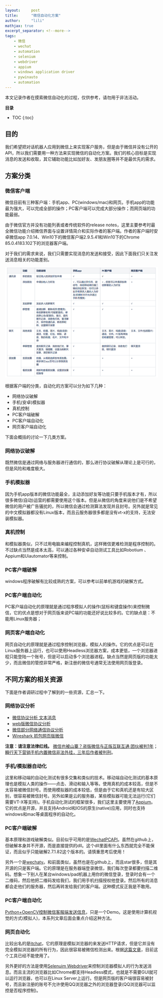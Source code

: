 ```yaml
---
layout:     post
title:      "微信自动化方案" 
author:     "lili" 
mathjax: true
excerpt_separator: <!--more-->
tags:
    - 微信
    - wechat
    - automation
    - selenium
    - webdriver
    - appium
    - windows application driver
    - pywinauto
    - automation
---
```


本文记录作者在摸索微信自动化的过程，仅供参考，请勿用于非法活动。

<!--more-->

**目录**
* TOC
{:toc}
 
## 目的

我们希望把对话机器人应用到微信上来实现客户服务，但是由于微信并没有公开的API，所以我们需要用一种方法来实现微信的自动化方案。我们的核心目标是实现消息的发送和收取，其它辅助功能比如加好友、发朋友圈等并不是最优先的需求。

## 方案分类

### 微信客户端

微信目前有三种客户端：手机app、PC(windows/mac)和网页。手机app的功能最为强大，可以完成全部的操作；PC客户端可以完成大部分操作；而网页端的功能最弱。

由于微信官方并没有功能列表或者传统软件的release notes，这里主要参考时最全微信功能介绍微信界面与设置详情简介和实际作者的客户端。作者的客户端时安卓微信app 7.0.14、Win10下的微信客户端2.9.5.41和Win10下的Chrome 85.0.4183.102下的浏览器客户端。

对于我们的需求来说，我们只需要实现消息的发送和接受，因此下面我们只关注发送消息相关的功能差别。

<a name='img1'>![](/img/wechat/1.png)</a>


根据客户端的分类，自动化的方案可以分为如下几种：

* 网络协议破解
* 手机(安卓)模拟器
* 真机控制
* PC客户端破解
* PC客户端自动化
* 网页客户端自动化 


下面会概括的讨论一下几类方案。

### 网络协议破解

既然微信是通过网络与服务器进行通信的，那么进行协议破解从理论上是可行的，但是风险和难度极大。

### 手机模拟器

因为手机app版本的微信功能最全，主动添加好友等功能只要手机版本才有，所以很多微信(自动)运营的都需要使用这个版本。但是从微信的角度来说他们是不希望微信的用户被广告骚扰的，所以微信会通过检测算法发现并且封号。另外就是常见的中文模拟器都没有Linux版本，而且云服务器很多都是没有vt-x的支持，无法安装模拟器。

### 真机控制

和模拟器类似，只不过用电脑来编程控制真机，这样微信更难检测是程序控制的。不过缺点当然是成本太高，可以通过各种安卓自动测试工具比如Robotium 、Appium和Uiautomator等来控制。

### PC客户端破解
windows程序破解有比较成熟的方案，可以参考以前单机游戏的破解方式。

### PC客户端自动化

PC客户端自动化的原理就是通过程序模拟人的操作(鼠标和键盘操作)来控制微信，它的优点是想对于网页版来说PC端的功能还好说比较多的。它的缺点是：不能用Linux服务器；

### 网页客户端自动化

网页自动化的原理就是通过程序控制浏览器，模拟人的操作。它的优点是可以在Linux服务器上运行，也可以使用Headless浏览器方案，成本更低，一个浏览器进程只能登陆一个账号，但是可以启动多个浏览器进程。缺点当然是网页版的功能太少，而且微信的管控非常严格，新注册的微信号通常无法使用网页版登录。

## 不同方案的相关资源

下面是作者调研过程中了解到的一些资源，汇总一下。

### 网络协议分析

* [微信协议分析 文本消息](https://www.zhongjianghua.com/att1tude/48745-2020-03.html)
* [web版微信协议分析](https://blog.csdn.net/m0_37937502/article/details/80396964)
* [微信部分网络通信协议分析](https://zhuanlan.zhihu.com/p/33278462)
* [Wireshark 抓包网页版微信](https://zhzh.xyz/2019/06/13/Networks/wiresharkwechat/)

**注意：请注意法律红线。** [微信也被山寨？盗版微信与正版互联互通 团伙被判1年](https://tech.sina.com.cn/roll/2020-03-21/doc-iimxyqwa2242030.shtml)；[瞬行天下营销手机内置微信非法外挂，三年后作者被判刑](https://www.ithome.com/0/448/097.htm)。

### 手机/模拟器自动化

这里和移动端的自动化测试有很多交集和类似的技术。移动端自动化测试的基本原理也是模拟人类的操作——点击、滑动和输入等等。使用真机的成本较高，但是不太容易被微信封号。而使用模拟器的成本较低，但是由于它和真机还是有较大区别，很容易被微信封号。另外如果是云的服务器，某些模拟器可能无法运行(它们需要VT-X等支持)。手机自动化测试的框架很多，我们这里主要使用了[Appium](http://appium.io/)。它的优点是开源，并且支持Android和IOS的原生(native)应用，同时也支持windows和mac等桌面程序的自动化。

### PC客户端破解

基本原理和游戏破解类似。目前似乎可用的是[WechatPCAPI](https://github.com/jwpl190/WechatPCAPI)。虽然在github上，但破解本身并不开源，而是直接提供的dll。这个dll里面有什么东西就完全不能保证，而且似乎只能破解2.7.1.82这个版本的。请慎重思考后使用！


另外一个是[wechaty](https://github.com/wechaty/wechaty)。和前面类似，虽然也是在github上，而且star很多，但是其开源的只是客户端。它的原理是在服务器端登录微信，我们每次登录都要扫描二维码。想象一下别人在某台windows/pad机器上用你的微信登录，登录时会有一个二维码，然后他把二维码发给我们，我们用手机扫描授权他登录。然后所有的消息都会走他们的服务器，然后再转发给我们的客户端。这种模式反正我是不敢用。


### PC客户端自动化

[Python+OpenCV控制微信客服端发送信息](https://zhuanlan.zhihu.com/p/150477127)，只是一个Demo。这是使用计算机视觉的方式(模拟人)，本系列文章后面会重点介绍这种方法。

### 网页自动化

比较出名的是[itchat](https://github.com/littlecodersh/itchat)，它的原理是模拟浏览器的来发送HTTP请求，但是它并没有完全模拟浏览器的所有行为，因此很容易被微信检测出来。根据[这篇文章](https://www.ershicimi.com/p/79a239545272f4c520f515875e0e0659)，目前这个工具已经不能使用了。

另外更好的方法是使用[Selenuim Webdriver](https://www.selenium.dev/)来控制浏览器模拟人的行为发送消息。而且主流的浏览器比如Chrome都支持Headless模式，也就是不需要GUI就可以运行浏览器，也可以在Linux Server上运行。但是网页版的客户端很容易被封号，而且新注册的账号不允许使用QQ浏览器之外的浏览器登录(QQ浏览器可以监控是否程序控制)。
